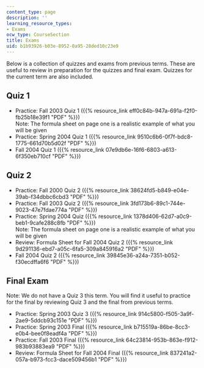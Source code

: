 ```yaml
---
content_type: page
description: ''
learning_resource_types:
- Exams
ocw_type: CourseSection
title: Exams
uid: b1b93926-b03e-8952-0a95-28ded10c23e9
---
```


Below is a collection of quizzes and exams from previous terms. These are useful to review in preparation for the quizzes and final exam. Quizzes for the current term are also included.

Quiz 1
------

*   Practice: Fall 2003 Quiz 1 ({{% resource_link eff0c84b-947a-691a-f2f0-fb25b18e39f1 "PDF" %}})  
    Note: The formula sheet on page one is a realistic example of what you will be given
*   Practice: Spring 2004 Quiz 1 ({{% resource_link 9510c6b6-0f7f-bdc8-1775-661d70b5d02f "PDF" %}})
*   Fall 2004 Quiz 1 ({{% resource_link 07e9db6e-16f6-6803-a613-6f350eb710cf "PDF" %}})

Quiz 2
------

*   Practice: Fall 2000 Quiz 2 ({{% resource_link 38624fd5-b849-e04e-39ab-f34dbbc6cbd3 "PDF" %}})
*   Practice: Fall 2003 Quiz 2 ({{% resource_link 3fd173b6-89c1-744e-9023-47e7fdae774a "PDF" %}})
*   Practice: Spring 2004 Quiz ({{% resource_link 1378d406-62d7-a0c9-beb1-9cafe288c8fb "PDF" %}})  
    Note: The formula sheet on page one is a realistic example of what you will be given
*   Review: Formula Sheet for Fall 2004 Quiz 2 ({{% resource_link 9d291136-ebd7-a05c-6fa5-309a845916a2 "PDF" %}})
*   Fall 2004 Quiz 2 ({{% resource_link 39845e36-a24a-7351-b052-f30ecdffa6f6 "PDF" %}})

Final Exam
----------

Note: We do not have a Quiz 3 this term. You will find it useful to practice for the final by reviewing Quiz 3 and the final from previous terms.

*   Practice: Spring 2003 Quiz 3 ({{% resource_link 914c5800-f505-3a9f-2ae9-5ddcb93c151e "PDF" %}})
*   Practice: Spring 2003 Final ({{% resource_link b715519a-86be-8cc3-e0b4-bee0f8eadf4a "PDF" %}})
*   Practice: Fall 2003 Final ({{% resource_link 64c23814-953b-863e-f912-983b93883ea9 "PDF" %}})
*   Review: Formula Sheet for Fall 2004 Final ({{% resource_link 837241a2-057a-b973-fcc3-dace509456b1 "PDF" %}})